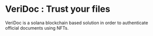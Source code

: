 # VeriDoc : Trust your files

VeriDoc is a solana blockchain based solution in order to authenticate official documents using NFTs. 
